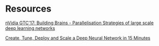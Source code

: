 # Resources

[nVidia GTC'17: Building Brains - Parallelisation Strategies of large scale deep learning networks](https://www.youtube.com/watch?v=ZwFPvvAREC8&feature=youtu.be)

[Create, Tune, Deploy and Scale a Deep Neural Network in 15 Minutes](https://www.youtube.com/watch?v=2om968QXhZg)
